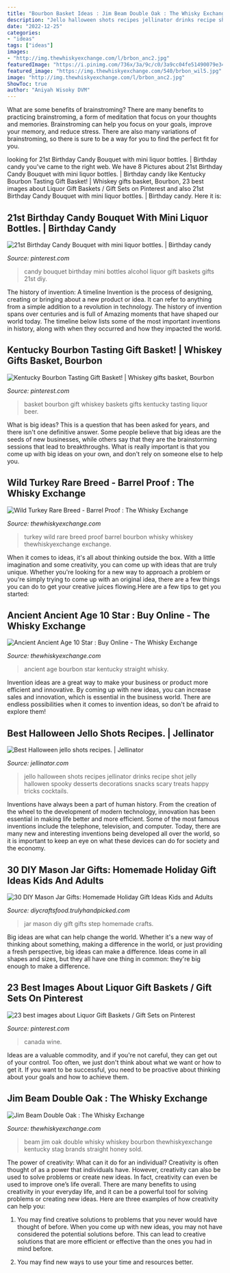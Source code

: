 ```yaml
---
title: "Bourbon Basket Ideas : Jim Beam Double Oak : The Whisky Exchange"
description: "Jello halloween shots recipes jellinator drinks recipe shot jelly hallowen spooky desserts decorations snacks scary treats happy tricks cocktails"
date: "2022-12-25"
categories:
- "ideas"
tags: ["ideas"]
images:
- "http://img.thewhiskyexchange.com/l/brbon_anc2.jpg"
featuredImage: "https://i.pinimg.com/736x/3a/9c/c0/3a9cc04fe51490079e34137b75ce92f1.jpg"
featured_image: "https://img.thewhiskyexchange.com/540/brbon_wil5.jpg"
image: "http://img.thewhiskyexchange.com/l/brbon_anc2.jpg"
ShowToc: true
author: "Aniyah Wisoky DVM"
---
```



What are some benefits of brainstroming?
There are many benefits to practicing brainstroming, a form of meditation that focus on your thoughts and memories. Brainstroming can help you focus on your goals, improve your memory, and reduce stress. There are also many variations of brainstroming, so there is sure to be a way for you to find the perfect fit for you.

	

		
looking for 21st Birthday Candy Bouquet with mini liquor bottles. | Birthday candy you've came to the right web. We have 8 Pictures about 21st Birthday Candy Bouquet with mini liquor bottles. | Birthday candy like Kentucky Bourbon Tasting Gift Basket! | Whiskey gifts basket, Bourbon, 23 best images about Liquor Gift Baskets / Gift Sets on Pinterest and also 21st Birthday Candy Bouquet with mini liquor bottles. | Birthday candy. Here it is:
		
    
## 21st Birthday Candy Bouquet With Mini Liquor Bottles. | Birthday Candy

<img loading=lazy src="https://i.pinimg.com/736x/3a/9c/c0/3a9cc04fe51490079e34137b75ce92f1.jpg" onerror="this.onerror=null;this.src='https://tse2.mm.bing.net/th?id=OIP.CPQSQqTbbifoleJpwbI_kAHaNK&amp;pid=15.1';" alt="21st Birthday Candy Bouquet with mini liquor bottles. | Birthday candy">

_Source: pinterest.com_

>candy bouquet birthday mini bottles alcohol liquor gift baskets gifts 21st diy. 

	

The history of invention: A timeline
Invention is the process of designing, creating or bringing about a new product or idea. It can refer to anything from a simple addition to a revolution in technology. The history of invention spans over centuries and is full of Amazing moments that have shaped our world today. 
The timeline below lists some of the most important inventions in history, along with when they occurred and how they impacted the world.

    
## Kentucky Bourbon Tasting Gift Basket! | Whiskey Gifts Basket, Bourbon

<img loading=lazy src="https://i.pinimg.com/736x/f7/e4/12/f7e4121bb1a46c349719197d052b08f7--basket-ideas-fundraiser.jpg" onerror="this.onerror=null;this.src='https://tse3.mm.bing.net/th?id=OIP.Ajph4VzY4D_LTPMLk3aV_wHaKb&amp;pid=15.1';" alt="Kentucky Bourbon Tasting Gift Basket! | Whiskey gifts basket, Bourbon">

_Source: pinterest.com_

>basket bourbon gift whiskey baskets gifts kentucky tasting liquor beer. 

	

What is big ideas?
This is a question that has been asked for years, and there isn't one definitive answer. Some people believe that big ideas are the seeds of new businesses, while others say that they are the brainstorming sessions that lead to breakthroughs. What is really important is that you come up with big ideas on your own, and don't rely on someone else to help you.

    
## Wild Turkey Rare Breed - Barrel Proof : The Whisky Exchange

<img loading=lazy src="https://img.thewhiskyexchange.com/540/brbon_wil5.jpg" onerror="this.onerror=null;this.src='https://tse1.mm.bing.net/th?id=OIP.DyxZD4EGFjibD1dwBs1asAHaJ4&amp;pid=15.1';" alt="Wild Turkey Rare Breed - Barrel Proof : The Whisky Exchange">

_Source: thewhiskyexchange.com_

>turkey wild rare breed proof barrel bourbon whisky whiskey thewhiskyexchange exchange. 

	

When it comes to ideas, it's all about thinking outside the box. With a little imagination and some creativity, you can come up with ideas that are truly unique. Whether you're looking for a new way to approach a problem or you're simply trying to come up with an original idea, there are a few things you can do to get your creative juices flowing.Here are a few tips to get you started:

    
## Ancient Ancient Age 10 Star : Buy Online - The Whisky Exchange

<img loading=lazy src="http://img.thewhiskyexchange.com/l/brbon_anc2.jpg" onerror="this.onerror=null;this.src='https://tse4.mm.bing.net/th?id=OIP.UBUdyMGCMfVRBbMPGcL4pgHaJ4&amp;pid=15.1';" alt="Ancient Ancient Age 10 Star : Buy Online - The Whisky Exchange">

_Source: thewhiskyexchange.com_

>ancient age bourbon star kentucky straight whisky. 

	

Invention ideas are a great way to make your business or product more efficient and innovative. By coming up with new ideas, you can increase sales and innovation, which is essential in the business world. There are endless possibilities when it comes to invention ideas, so don't be afraid to explore them!

    
## Best Halloween Jello Shots Recipes. | Jellinator

<img loading=lazy src="https://www.jellinator.com/wp-content/uploads/2014/10/IMG_2556.jpg" onerror="this.onerror=null;this.src='https://tse3.mm.bing.net/th?id=OIP.jQw3zHbEJK78IafsexkbpQHaE8&amp;pid=15.1';" alt="Best Halloween jello shots recipes. | Jellinator">

_Source: jellinator.com_

>jello halloween shots recipes jellinator drinks recipe shot jelly hallowen spooky desserts decorations snacks scary treats happy tricks cocktails. 

	

Inventions have always been a part of human history. From the creation of the wheel to the development of modern technology, innovation has been essential in making life better and more efficient. Some of the most famous inventions include the telephone, television, and computer. Today, there are many new and interesting inventions being developed all over the world, so it is important to keep an eye on what these devices can do for society and the economy.

    
## 30 DIY Mason Jar Gifts: Homemade Holiday Gift Ideas Kids And Adults

<img loading=lazy src="http://diycraftsfood.trulyhandpicked.com/wp-content/uploads/2018/01/DIY-Mason-Jar-Crafts-Mason-jar-gift-ideas-step-by-step-tutorials.jpg" onerror="this.onerror=null;this.src='https://tse3.mm.bing.net/th?id=OIP.1IMkFQHYB89-69mP2NRT0wHaLH&amp;pid=15.1';" alt="30 DIY Mason Jar Gifts: Homemade Holiday Gift Ideas Kids and Adults">

_Source: diycraftsfood.trulyhandpicked.com_

>jar mason diy gift gifts step homemade crafts. 

	

Big ideas are what can help change the world. Whether it's a new way of thinking about something, making a difference in the world, or just providing a fresh perspective, big ideas can make a difference. Ideas come in all shapes and sizes, but they all have one thing in common: they're big enough to make a difference.

    
## 23 Best Images About Liquor Gift Baskets / Gift Sets On Pinterest

<img loading=lazy src="https://s-media-cache-ak0.pinimg.com/736x/f2/65/a4/f265a4f31cae404e2a113a04a9504cc2--bourbon-gifts-whiskey-gifts.jpg" onerror="this.onerror=null;this.src='https://tse4.mm.bing.net/th?id=OIP.RLIsIeujbWS1XVNT1a1LwgHaJ4&amp;pid=15.1';" alt="23 best images about Liquor Gift Baskets / Gift Sets on Pinterest">

_Source: pinterest.com_

>canada wine. 

	

Ideas are a valuable commodity, and if you're not careful, they can get out of your control. Too often, we just don't think about what we want or how to get it. If you want to be successful, you need to be proactive about thinking about your goals and how to achieve them.

    
## Jim Beam Double Oak : The Whisky Exchange

<img loading=lazy src="https://img.thewhiskyexchange.com/540/brbon_jim66.jpg" onerror="this.onerror=null;this.src='https://tse3.mm.bing.net/th?id=OIP.SaSTa_-5lCwxg0Fo_NfeXAHaJ4&amp;pid=15.1';" alt="Jim Beam Double Oak : The Whisky Exchange">

_Source: thewhiskyexchange.com_

>beam jim oak double whisky whiskey bourbon thewhiskyexchange kentucky stag brands straight honey sold. 

	

The power of creativity: What can it do for an individual?
Creativity is often thought of as a power that individuals have. However, creativity can also be used to solve problems or create new ideas. In fact, creativity can even be used to improve one’s life overall. There are many benefits to using creativity in your everyday life, and it can be a powerful tool for solving problems or creating new ideas. Here are three examples of how creativity can help you: 
1) You may find creative solutions to problems that you never would have thought of before. When you come up with new ideas, you may not have considered the potential solutions before. This can lead to creative solutions that are more efficient or effective than the ones you had in mind before. 

2) You may find new ways to use your time and resources better.

